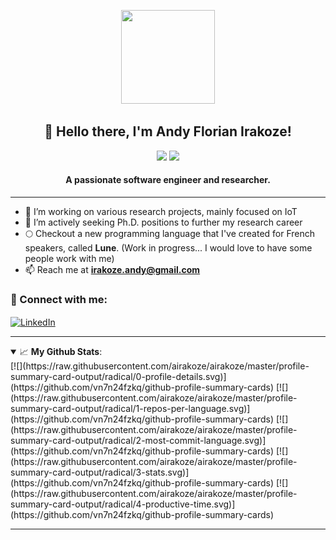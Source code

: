 <p align="center">
  <img src="https://avatars.githubusercontent.com/u/71847305?v=4" width="150px" height="150px">
</p>

<h2 align="center">👋 Hello there, I'm Andy Florian Irakoze!</h2>
<p align="center">
  <img src="https://img.shields.io/badge/Location-St.%20Louis,%20MO-blue?style=for-the-badge">
  <img src="https://img.shields.io/badge/Software%20Engineer-%26%20Researcher-green?style=for-the-badge">
</p>

<h4 align="center">A passionate software engineer and researcher.</h4>

---

- 🔬 I’m working on various research projects, mainly focused on IoT
- 🚀 I’m actively seeking Ph.D. positions to further my research career
- 🌕 Checkout a new programming language that I've created for French speakers, called **Lune**. (Work in progress... I would love to have some people work with me)
- 📫 Reach me at **irakoze.andy@gmail.com**

<h3 align="left">🔗 Connect with me:</h3>
<p align="left">
<a href="https://www.linkedin.com/in/andy-florian-irakoze-8a8659195" target="blank">
  <img align="center" src="https://upload.wikimedia.org/wikipedia/commons/c/ca/LinkedIn_logo_initials.png" alt="LinkedIn" height="50" width="50" />
</a>
</p>

---

<details open>
<summary>📈 <b>My Github Stats</b>:</summary>
</details>
[![](https://raw.githubusercontent.com/airakoze/airakoze/master/profile-summary-card-output/radical/0-profile-details.svg)](https://github.com/vn7n24fzkq/github-profile-summary-cards)
[![](https://raw.githubusercontent.com/airakoze/airakoze/master/profile-summary-card-output/radical/1-repos-per-language.svg)](https://github.com/vn7n24fzkq/github-profile-summary-cards)
[![](https://raw.githubusercontent.com/airakoze/airakoze/master/profile-summary-card-output/radical/2-most-commit-language.svg)](https://github.com/vn7n24fzkq/github-profile-summary-cards)
[![](https://raw.githubusercontent.com/airakoze/airakoze/master/profile-summary-card-output/radical/3-stats.svg)](https://github.com/vn7n24fzkq/github-profile-summary-cards)
[![](https://raw.githubusercontent.com/airakoze/airakoze/master/profile-summary-card-output/radical/4-productive-time.svg)](https://github.com/vn7n24fzkq/github-profile-summary-cards)

---


